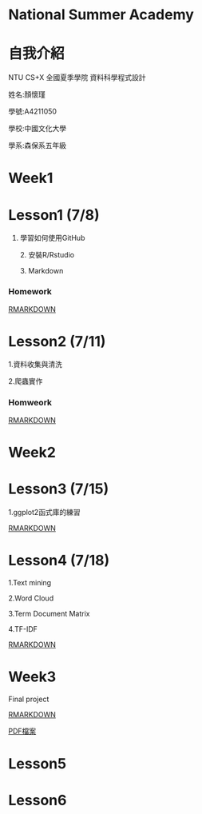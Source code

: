 # National Summer Academy
 
# 自我介紹
NTU CS+X 全國夏季學院 資料科學程式設計<p>
姓名:顏懷瑾<p>
學號:A4211050<p>
學校:中國文化大學<p>
學系:森保系五年級<p>

# Week1

# Lesson1 (7/8)

1. 學習如何使用GitHub<p>2. 安裝R/Rstudio<p>3. Markdown<p>
### Homework
 [RMARKDOWN](https://alen410.github.io/Allen/RMARKDOWN.html)
 
# Lesson2 (7/11)
1.資料收集與清洗<p>2.爬蟲實作<p>
### Homweork
 [RMARKDOWN](https://alen410.github.io/Allen/Week1/108_全國夏季學院_7月11日_Class2.html)

# Week2
# Lesson3 (7/15)
1.ggplot2函式庫的練習<p>
 [RMARKDOWN](https://alen410.github.io/Allen/Week2/108_全國夏季學院_7月15日_Class3.html)


# Lesson4 (7/18)
1.Text mining<p>
2.Word Cloud<p>
3.Term Document Matrix<p>
4.TF-IDF<p>
 [RMARKDOWN](https://alen410.github.io/Allen/Week2/108_全國夏季學院_7月18日_Class4.html)
 
# Week3
Final project<p>
[RMARKDOWN](https://alen410.github.io/Allen/Week3/Twitter-sentiment-analysis-using-R，With-Sentiment140-dataset.html)<p>
[PDF檔案](Week3/Twitter%20sentiment%20analysis%20using%20R%20with%20Sentiment140%20dataset.pdf)


# Lesson5
# Lesson6

